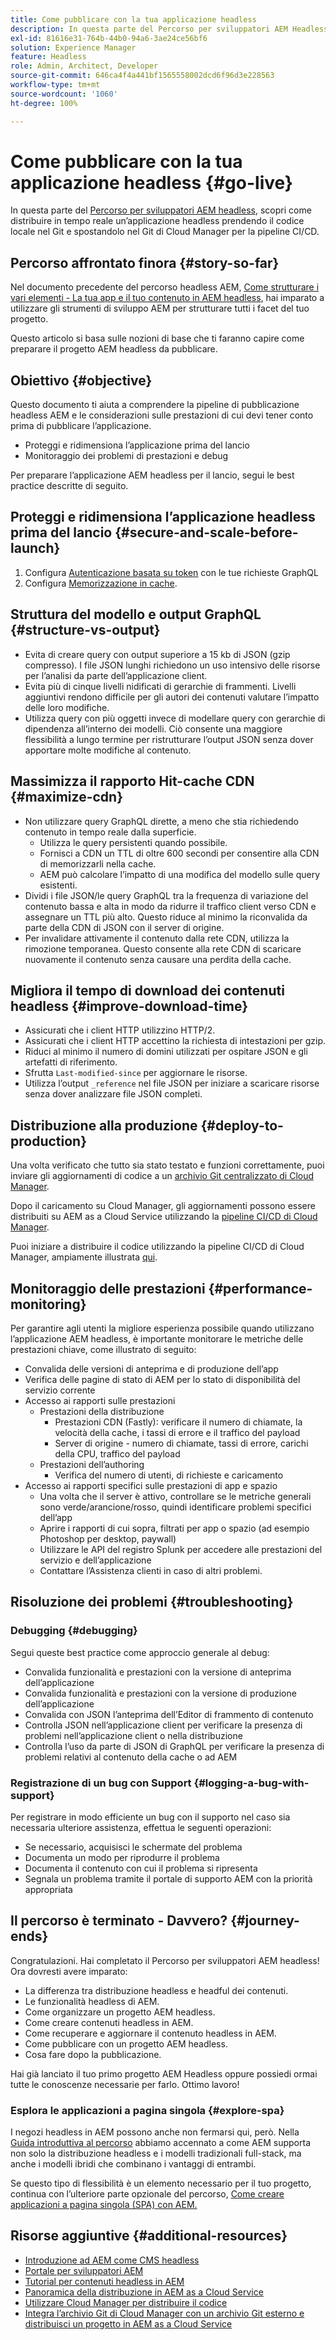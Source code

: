 ```yaml
---
title: Come pubblicare con la tua applicazione headless
description: In questa parte del Percorso per sviluppatori AEM Headless, scopri come distribuire un’applicazione headless in tempo reale prendendo il codice locale nel Git e spostandolo nel Git di Cloud Manager per la pipeline CI/CD.
exl-id: 81616e31-764b-44b0-94a6-3ae24ce56bf6
solution: Experience Manager
feature: Headless
role: Admin, Architect, Developer
source-git-commit: 646ca4f4a441bf1565558002dcd6f96d3e228563
workflow-type: tm+mt
source-wordcount: '1060'
ht-degree: 100%

---
```


# Come pubblicare con la tua applicazione headless {#go-live}

In questa parte del [Percorso per sviluppatori AEM headless](overview.md), scopri come distribuire in tempo reale un’applicazione headless prendendo il codice locale nel Git e spostandolo nel Git di Cloud Manager per la pipeline CI/CD.

## Percorso affrontato finora {#story-so-far}

Nel documento precedente del percorso headless AEM, [Come strutturare i vari elementi - La tua app e il tuo contenuto in AEM headless](put-it-all-together.md), hai imparato a utilizzare gli strumenti di sviluppo AEM per strutturare tutti i facet del tuo progetto.

Questo articolo si basa sulle nozioni di base che ti faranno capire come preparare il progetto AEM headless da pubblicare.

## Obiettivo {#objective}

Questo documento ti aiuta a comprendere la pipeline di pubblicazione headless AEM e le considerazioni sulle prestazioni di cui devi tener conto prima di pubblicare l’applicazione.

* Proteggi e ridimensiona l’applicazione prima del lancio
* Monitoraggio dei problemi di prestazioni e debug

<!-- Alexandru: this is a bit redundant, to review again later

## Prepare your AEM Headless Application for Go-Live {#prepare-your-aem-headless-application-for-golive}

-->
Per preparare l’applicazione AEM headless per il lancio, segui le best practice descritte di seguito.

## Proteggi e ridimensiona l’applicazione headless prima del lancio {#secure-and-scale-before-launch}

1. Configura [Autenticazione basata su token](/help/headless/security/authentication.md) con le tue richieste GraphQL
1. Configura [Memorizzazione in cache](/help/implementing/dispatcher/caching.md).

## Struttura del modello e output GraphQL {#structure-vs-output}

* Evita di creare query con output superiore a 15 kb di JSON (gzip compresso). I file JSON lunghi richiedono un uso intensivo delle risorse per l’analisi da parte dell’applicazione client.
* Evita più di cinque livelli nidificati di gerarchie di frammenti. Livelli aggiuntivi rendono difficile per gli autori dei contenuti valutare l’impatto delle loro modifiche.
* Utilizza query con più oggetti invece di modellare query con gerarchie di dipendenza all’interno dei modelli. Ciò consente una maggiore flessibilità a lungo termine per ristrutturare l’output JSON senza dover apportare molte modifiche al contenuto.

## Massimizza il rapporto Hit-cache CDN {#maximize-cdn}

* Non utilizzare query GraphQL dirette, a meno che stia richiedendo contenuto in tempo reale dalla superficie.
   * Utilizza le query persistenti quando possibile.
   * Fornisci a CDN un TTL di oltre 600 secondi per consentire alla CDN di memorizzarli nella cache.
   * AEM può calcolare l’impatto di una modifica del modello sulle query esistenti.
* Dividi i file JSON/le query GraphQL tra la frequenza di variazione del contenuto bassa e alta in modo da ridurre il traffico client verso CDN e assegnare un TTL più alto. Questo riduce al minimo la riconvalida da parte della CDN di JSON con il server di origine.
* Per invalidare attivamente il contenuto dalla rete CDN, utilizza la rimozione temporanea. Questo consente alla rete CDN di scaricare nuovamente il contenuto senza causare una perdita della cache.

## Migliora il tempo di download dei contenuti headless {#improve-download-time}

* Assicurati che i client HTTP utilizzino HTTP/2.
* Assicurati che i client HTTP accettino la richiesta di intestazioni per gzip.
* Riduci al minimo il numero di domini utilizzati per ospitare JSON e gli artefatti di riferimento.
* Sfrutta `Last-modified-since` per aggiornare le risorse.
* Utilizza l’output `_reference` nel file JSON per iniziare a scaricare risorse senza dover analizzare file JSON completi.

## Distribuzione alla produzione {#deploy-to-production}

Una volta verificato che tutto sia stato testato e funzioni correttamente, puoi inviare gli aggiornamenti di codice a un [archivio Git centralizzato di Cloud Manager](https://experienceleague.adobe.com/docs/experience-manager-cloud-manager/using/managing-code/setup-cloud-manager-git-integration.html?lang=it).

Dopo il caricamento su Cloud Manager, gli aggiornamenti possono essere distribuiti su AEM as a Cloud Service utilizzando la [pipeline CI/CD di Cloud Manager](https://experienceleague.adobe.com/docs/experience-manager-cloud-manager/using/how-to-use/deploying-code.html?lang=it).

Puoi iniziare a distribuire il codice utilizzando la pipeline CI/CD di Cloud Manager, ampiamente illustrata [qui](/help/implementing/deploying/overview.md).

## Monitoraggio delle prestazioni {#performance-monitoring}

Per garantire agli utenti la migliore esperienza possibile quando utilizzano l’applicazione AEM headless, è importante monitorare le metriche delle prestazioni chiave, come illustrato di seguito:

* Convalida delle versioni di anteprima e di produzione dell’app
* Verifica delle pagine di stato di AEM per lo stato di disponibilità del servizio corrente
* Accesso ai rapporti sulle prestazioni
   * Prestazioni della distribuzione
      * Prestazioni CDN (Fastly): verificare il numero di chiamate, la velocità della cache, i tassi di errore e il traffico del payload
      * Server di origine - numero di chiamate, tassi di errore, carichi della CPU, traffico del payload
   * Prestazioni dell’authoring
      * Verifica del numero di utenti, di richieste e caricamento
* Accesso ai rapporti specifici sulle prestazioni di app e spazio
   * Una volta che il server è attivo, controllare se le metriche generali sono verde/arancione/rosso, quindi identificare problemi specifici dell’app
   * Aprire i rapporti di cui sopra, filtrati per app o spazio (ad esempio Photoshop per desktop, paywall)
   * Utilizzare le API del registro Splunk per accedere alle prestazioni del servizio e dell’applicazione
   * Contattare l’Assistenza clienti in caso di altri problemi.

## Risoluzione dei problemi {#troubleshooting}

### Debugging {#debugging}

Segui queste best practice come approccio generale al debug:

* Convalida funzionalità e prestazioni con la versione di anteprima dell’applicazione
* Convalida funzionalità e prestazioni con la versione di produzione dell’applicazione
* Convalida con JSON l’anteprima dell’Editor di frammento di contenuto
* Controlla JSON nell’applicazione client per verificare la presenza di problemi nell’applicazione client o nella distribuzione
* Controlla l’uso da parte di JSON di GraphQL per verificare la presenza di problemi relativi al contenuto della cache o ad AEM

### Registrazione di un bug con Support {#logging-a-bug-with-support}

Per registrare in modo efficiente un bug con il supporto nel caso sia necessaria ulteriore assistenza, effettua le seguenti operazioni:

* Se necessario, acquisisci le schermate del problema
* Documenta un modo per riprodurre il problema
* Documenta il contenuto con cui il problema si ripresenta
* Segnala un problema tramite il portale di supporto AEM con la priorità appropriata

## Il percorso è terminato - Davvero? {#journey-ends}

Congratulazioni. Hai completato il Percorso per sviluppatori AEM headless! Ora dovresti avere imparato:

* La differenza tra distribuzione headless e headful dei contenuti.
* Le funzionalità headless di AEM.
* Come organizzare un progetto AEM headless.
* Come creare contenuti headless in AEM.
* Come recuperare e aggiornare il contenuto headless in AEM.
* Come pubblicare con un progetto AEM headless.
* Cosa fare dopo la pubblicazione.

Hai già lanciato il tuo primo progetto AEM Headless oppure possiedi ormai tutte le conoscenze necessarie per farlo. Ottimo lavoro!

### Esplora le applicazioni a pagina singola {#explore-spa}

I negozi headless in AEM possono anche non fermarsi qui, però. Nella [Guida introduttiva al percorso](getting-started.md#integration-levels) abbiamo accennato a come AEM supporta non solo la distribuzione headless e i modelli tradizionali full-stack, ma anche i modelli ibridi che combinano i vantaggi di entrambi.

Se questo tipo di flessibilità è un elemento necessario per il tuo progetto, continua con l’ulteriore parte opzionale del percorso, [Come creare applicazioni a pagina singola (SPA) con AEM.](create-spa.md)

## Risorse aggiuntive {#additional-resources}

* [Introduzione ad AEM come CMS headless](/help/headless/introduction.md)
* [Portale per sviluppatori AEM](https://experienceleague.adobe.com/landing/experience-manager/headless/developer.html?lang=it)
* [Tutorial per contenuti headless in AEM](https://experienceleague.adobe.com/docs/experience-manager-learn/getting-started-with-aem-headless/overview.html?lang=it)
* [Panoramica della distribuzione in AEM as a Cloud Service](/help/implementing/deploying/overview.md)
* [Utilizzare Cloud Manager per distribuire il codice](https://experienceleague.adobe.com/docs/experience-manager-cloud-manager/using/how-to-use/deploying-code.html?lang=it)
* [Integra l’archivio Git di Cloud Manager con un archivio Git esterno e distribuisci un progetto in AEM as a Cloud Service](https://experienceleague.adobe.com/docs/experience-manager-learn/cloud-service/cloud-manager/devops/deploy-code.html?lang=it)
